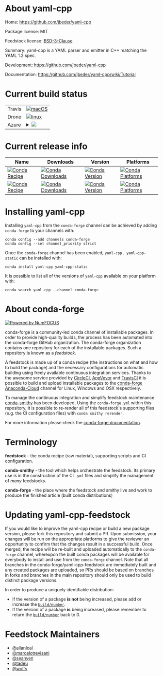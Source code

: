 About yaml-cpp
==============

Home: https://github.com/jbeder/yaml-cpp

Package license: MIT

Feedstock license: [BSD-3-Clause](https://github.com/conda-forge/yaml-cpp-feedstock/blob/master/LICENSE.txt)

Summary: yaml-cpp is a YAML parser and emitter in C++ matching the YAML 1.2 spec.

Development: https://github.com/jbeder/yaml-cpp

Documentation: https://github.com/jbeder/yaml-cpp/wiki/Tutorial

Current build status
====================


<table><tr>
    <td>Travis</td>
    <td>
      <a href="https://travis-ci.com/conda-forge/yaml-cpp-feedstock">
        <img alt="macOS" src="https://img.shields.io/travis/com/conda-forge/yaml-cpp-feedstock/master.svg?label=macOS">
      </a>
    </td>
  </tr><tr>
    <td>Drone</td>
    <td>
      <a href="https://cloud.drone.io/conda-forge/yaml-cpp-feedstock">
        <img alt="linux" src="https://img.shields.io/drone/build/conda-forge/yaml-cpp-feedstock/master.svg?label=Linux">
      </a>
    </td>
  </tr>
    
  <tr>
    <td>Azure</td>
    <td>
      <details>
        <summary>
          <a href="https://dev.azure.com/conda-forge/feedstock-builds/_build/latest?definitionId=6294&branchName=master">
            <img src="https://dev.azure.com/conda-forge/feedstock-builds/_apis/build/status/yaml-cpp-feedstock?branchName=master">
          </a>
        </summary>
        <table>
          <thead><tr><th>Variant</th><th>Status</th></tr></thead>
          <tbody><tr>
              <td>linux_64</td>
              <td>
                <a href="https://dev.azure.com/conda-forge/feedstock-builds/_build/latest?definitionId=6294&branchName=master">
                  <img src="https://dev.azure.com/conda-forge/feedstock-builds/_apis/build/status/yaml-cpp-feedstock?branchName=master&jobName=linux&configuration=linux_64_" alt="variant">
                </a>
              </td>
            </tr><tr>
              <td>linux_aarch64</td>
              <td>
                <a href="https://dev.azure.com/conda-forge/feedstock-builds/_build/latest?definitionId=6294&branchName=master">
                  <img src="https://dev.azure.com/conda-forge/feedstock-builds/_apis/build/status/yaml-cpp-feedstock?branchName=master&jobName=linux&configuration=linux_aarch64_" alt="variant">
                </a>
              </td>
            </tr><tr>
              <td>linux_ppc64le</td>
              <td>
                <a href="https://dev.azure.com/conda-forge/feedstock-builds/_build/latest?definitionId=6294&branchName=master">
                  <img src="https://dev.azure.com/conda-forge/feedstock-builds/_apis/build/status/yaml-cpp-feedstock?branchName=master&jobName=linux&configuration=linux_ppc64le_" alt="variant">
                </a>
              </td>
            </tr><tr>
              <td>osx_64</td>
              <td>
                <a href="https://dev.azure.com/conda-forge/feedstock-builds/_build/latest?definitionId=6294&branchName=master">
                  <img src="https://dev.azure.com/conda-forge/feedstock-builds/_apis/build/status/yaml-cpp-feedstock?branchName=master&jobName=osx&configuration=osx_64_" alt="variant">
                </a>
              </td>
            </tr><tr>
              <td>osx_arm64</td>
              <td>
                <a href="https://dev.azure.com/conda-forge/feedstock-builds/_build/latest?definitionId=6294&branchName=master">
                  <img src="https://dev.azure.com/conda-forge/feedstock-builds/_apis/build/status/yaml-cpp-feedstock?branchName=master&jobName=osx&configuration=osx_arm64_" alt="variant">
                </a>
              </td>
            </tr><tr>
              <td>win_64</td>
              <td>
                <a href="https://dev.azure.com/conda-forge/feedstock-builds/_build/latest?definitionId=6294&branchName=master">
                  <img src="https://dev.azure.com/conda-forge/feedstock-builds/_apis/build/status/yaml-cpp-feedstock?branchName=master&jobName=win&configuration=win_64_" alt="variant">
                </a>
              </td>
            </tr>
          </tbody>
        </table>
      </details>
    </td>
  </tr>
</table>

Current release info
====================

| Name | Downloads | Version | Platforms |
| --- | --- | --- | --- |
| [![Conda Recipe](https://img.shields.io/badge/recipe-yaml--cpp-green.svg)](https://anaconda.org/conda-forge/yaml-cpp) | [![Conda Downloads](https://img.shields.io/conda/dn/conda-forge/yaml-cpp.svg)](https://anaconda.org/conda-forge/yaml-cpp) | [![Conda Version](https://img.shields.io/conda/vn/conda-forge/yaml-cpp.svg)](https://anaconda.org/conda-forge/yaml-cpp) | [![Conda Platforms](https://img.shields.io/conda/pn/conda-forge/yaml-cpp.svg)](https://anaconda.org/conda-forge/yaml-cpp) |
| [![Conda Recipe](https://img.shields.io/badge/recipe-yaml--cpp--static-green.svg)](https://anaconda.org/conda-forge/yaml-cpp-static) | [![Conda Downloads](https://img.shields.io/conda/dn/conda-forge/yaml-cpp-static.svg)](https://anaconda.org/conda-forge/yaml-cpp-static) | [![Conda Version](https://img.shields.io/conda/vn/conda-forge/yaml-cpp-static.svg)](https://anaconda.org/conda-forge/yaml-cpp-static) | [![Conda Platforms](https://img.shields.io/conda/pn/conda-forge/yaml-cpp-static.svg)](https://anaconda.org/conda-forge/yaml-cpp-static) |

Installing yaml-cpp
===================

Installing `yaml-cpp` from the `conda-forge` channel can be achieved by adding `conda-forge` to your channels with:

```
conda config --add channels conda-forge
conda config --set channel_priority strict
```

Once the `conda-forge` channel has been enabled, `yaml-cpp, yaml-cpp-static` can be installed with:

```
conda install yaml-cpp yaml-cpp-static
```

It is possible to list all of the versions of `yaml-cpp` available on your platform with:

```
conda search yaml-cpp --channel conda-forge
```


About conda-forge
=================

[![Powered by NumFOCUS](https://img.shields.io/badge/powered%20by-NumFOCUS-orange.svg?style=flat&colorA=E1523D&colorB=007D8A)](http://numfocus.org)

conda-forge is a community-led conda channel of installable packages.
In order to provide high-quality builds, the process has been automated into the
conda-forge GitHub organization. The conda-forge organization contains one repository
for each of the installable packages. Such a repository is known as a *feedstock*.

A feedstock is made up of a conda recipe (the instructions on what and how to build
the package) and the necessary configurations for automatic building using freely
available continuous integration services. Thanks to the awesome service provided by
[CircleCI](https://circleci.com/), [AppVeyor](https://www.appveyor.com/)
and [TravisCI](https://travis-ci.com/) it is possible to build and upload installable
packages to the [conda-forge](https://anaconda.org/conda-forge)
[Anaconda-Cloud](https://anaconda.org/) channel for Linux, Windows and OSX respectively.

To manage the continuous integration and simplify feedstock maintenance
[conda-smithy](https://github.com/conda-forge/conda-smithy) has been developed.
Using the ``conda-forge.yml`` within this repository, it is possible to re-render all of
this feedstock's supporting files (e.g. the CI configuration files) with ``conda smithy rerender``.

For more information please check the [conda-forge documentation](https://conda-forge.org/docs/).

Terminology
===========

**feedstock** - the conda recipe (raw material), supporting scripts and CI configuration.

**conda-smithy** - the tool which helps orchestrate the feedstock.
                   Its primary use is in the construction of the CI ``.yml`` files
                   and simplify the management of *many* feedstocks.

**conda-forge** - the place where the feedstock and smithy live and work to
                  produce the finished article (built conda distributions)


Updating yaml-cpp-feedstock
===========================

If you would like to improve the yaml-cpp recipe or build a new
package version, please fork this repository and submit a PR. Upon submission,
your changes will be run on the appropriate platforms to give the reviewer an
opportunity to confirm that the changes result in a successful build. Once
merged, the recipe will be re-built and uploaded automatically to the
`conda-forge` channel, whereupon the built conda packages will be available for
everybody to install and use from the `conda-forge` channel.
Note that all branches in the conda-forge/yaml-cpp-feedstock are
immediately built and any created packages are uploaded, so PRs should be based
on branches in forks and branches in the main repository should only be used to
build distinct package versions.

In order to produce a uniquely identifiable distribution:
 * If the version of a package **is not** being increased, please add or increase
   the [``build/number``](https://docs.conda.io/projects/conda-build/en/latest/resources/define-metadata.html#build-number-and-string).
 * If the version of a package **is** being increased, please remember to return
   the [``build/number``](https://docs.conda.io/projects/conda-build/en/latest/resources/define-metadata.html#build-number-and-string)
   back to 0.

Feedstock Maintainers
=====================

* [@allanleal](https://github.com/allanleal/)
* [@marcelotrevisani](https://github.com/marcelotrevisani/)
* [@seanyen](https://github.com/seanyen/)
* [@tadeu](https://github.com/tadeu/)
* [@wolfv](https://github.com/wolfv/)

